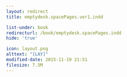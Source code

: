 ```yaml
---
layout: redirect
title: emptydesk.spacePages.ver1.indd

list-under: book
redirecturl: /book/emptydesk.spacePages.indd
hide: 'true'

icon: layout.png
alttext: "[LAY]"
modified-date: 2015-11-19 21:51
filesize: 7.5M
---
```

